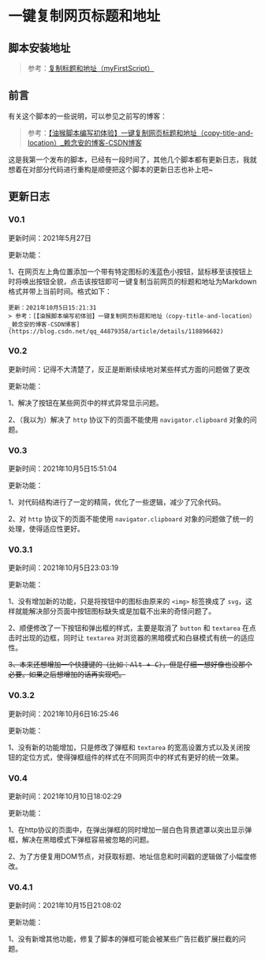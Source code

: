 # 一键复制网页标题和地址

## 脚本安装地址

> 参考：[复制标题和地址（myFirstScript）](https://greasyfork.org/zh-CN/scripts/429598-%E5%A4%8D%E5%88%B6%E6%A0%87%E9%A2%98%E5%92%8C%E5%9C%B0%E5%9D%80-myfirstscript)

## 前言

有关这个脚本的一些说明，可以参见之前写的博客：

> 参考：[【油猴脚本编写初体验】一键复制网页标题和地址（copy-title-and-location）_赖念安的博客-CSDN博客](https://blog.csdn.net/qq_44879358/article/details/118896682)

这是我第一个发布的脚本，已经有一段时间了，其他几个脚本都有更新日志，我就想着在对部分代码进行重构是顺便把这个脚本的更新日志也补上吧~

## 更新日志

### V0.1

更新时间：2021年5月27日

更新功能：

1、在网页左上角位置添加一个带有特定图标的浅蓝色小按钮，鼠标移至该按钮上时将唤出按钮全貌，点击该按钮即可一键复制当前网页的标题和地址为Markdown格式并带上当前时间。格式如下：

```
更新：2021年10月5日15:21:31
> 参考：[【油猴脚本编写初体验】一键复制网页标题和地址（copy-title-and-location）_赖念安的博客-CSDN博客](https://blog.csdn.net/qq_44879358/article/details/118896682)
```

### V0.2

更新时间：记得不大清楚了，反正是断断续续地对某些样式方面的问题做了更改

更新功能：

1、解决了按钮在某些网页中的样式异常显示问题。

2、（我以为）解决了 `http` 协议下的页面不能使用 `navigator.clipboard` 对象的问题。

### V0.3

更新时间：2021年10月5日15:51:04

更新功能：

1、对代码结构进行了一定的精简，优化了一些逻辑，减少了冗余代码。

2、对 `http` 协议下的页面不能使用 `navigator.clipboard` 对象的问题做了统一的处理，使得适应性更好。

### V0.3.1

更新时间：2021年10月5日23:03:19

更新功能：

1、没有增加新的功能，只是将按钮中的图标由原来的 `<img>` 标签换成了 `svg`，这样就能解决部分页面中按钮图标缺失或是加载不出来的奇怪问题了。

2、顺便修改了一下按钮和弹出框的样式，主要是取消了 `button` 和 `textarea` 在点击时出现的边框，同时让 `textarea` 对浏览器的黑暗模式和白昼模式有统一的适应性。

~~3、本来还想增加一个快捷键的（比如：<kbd>Alt + C</kbd>），但是仔细一想好像也没那个必要。如果之后想增加的话再实现吧。~~

### V0.3.2

更新时间：2021年10月6日16:25:46

更新功能：

1、没有新的功能增加，只是修改了弹框和 `textarea` 的宽高设置方式以及关闭按钮的定位方式，使得弹框组件的样式在不同网页中的样式有更好的统一效果。

### V0.4

更新时间：2021年10月10日18:02:29

更新功能：

1、在http协议的页面中，在弹出弹框的同时增加一层白色背景遮罩以突出显示弹框，解决在黑暗模式下弹框容易被忽略的问题。

2、为了方便复用DOM节点，对获取标题、地址信息和时间戳的逻辑做了小幅度修改。

### V0.4.1

更新时间：2021年10月15日21:08:02

更新功能：

1、没有新增其他功能，修复了脚本的弹框可能会被某些广告拦截扩展拦截的问题。
